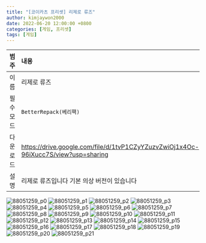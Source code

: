 ```yaml
---
title: "[코이카츠 프리셋] 리제로 류즈"
author: kimjaywon2000
date: 2022-06-20 12:00:00 +0800
categories: [게임, 프리셋]
tags: [게임]
---
```


| 범주             | 내용            |
|:----------------|:---------------|
| 이름             | 리제로 류즈  |
| 필수 모드         | `BetterRepack(베리팩)`       |
| 다운로드          | <https://drive.google.com/file/d/1tvP1CZyYZuzvZwiOj1x4Oc-96iXucc7S/view?usp=sharing> |
| 설명             | 리제로 류즈입니다 기본 의상 버전이 있습니다  |

![88051259_p0](https://user-images.githubusercontent.com/76558033/174841457-9dd45b22-56bc-43d2-b5d5-3ff06db31604.png)
![88051259_p1](https://user-images.githubusercontent.com/76558033/174841468-3eb80b71-4e5d-402f-b0fe-669d842c0d26.png)
![88051259_p2](https://user-images.githubusercontent.com/76558033/174841474-99a1615e-d286-41d9-860d-e7e9aad38a71.png)
![88051259_p3](https://user-images.githubusercontent.com/76558033/174841486-1161fb22-6235-467b-b49e-5cf09acfe073.png)
![88051259_p4](https://user-images.githubusercontent.com/76558033/174841490-c545dccb-fbaa-4805-b9cf-7876dc96c17f.png)
![88051259_p5](https://user-images.githubusercontent.com/76558033/174841491-f5c8e496-1bea-4cc4-8ed0-88492c049c53.png)
![88051259_p6](https://user-images.githubusercontent.com/76558033/174841514-41bc3985-8f4c-4100-b622-a537f8713a5e.png)
![88051259_p7](https://user-images.githubusercontent.com/76558033/174841518-898307a0-11d3-4060-88c0-30ff713c9e04.png)
![88051259_p8](https://user-images.githubusercontent.com/76558033/174841519-0e6ae74c-a607-4d0e-8fdb-ff7d25b2b90b.png)
![88051259_p9](https://user-images.githubusercontent.com/76558033/174841824-a5e518a2-8b41-41bc-bff9-121929812e95.png)
![88051259_p10](https://user-images.githubusercontent.com/76558033/174841527-3fa45968-17af-45b4-ba41-83b7e2d55e06.png)
![88051259_p11](https://user-images.githubusercontent.com/76558033/174841531-1d4f230c-a069-4d49-ba7a-5e3cb83fe48c.png)
![88051259_p12](https://user-images.githubusercontent.com/76558033/174841536-0b201239-49e3-4a80-a924-f9688ef7a298.png)
![88051259_p13](https://user-images.githubusercontent.com/76558033/174841541-e6bc923d-791d-4540-80b9-d73fca7c3e10.png)
![88051259_p14](https://user-images.githubusercontent.com/76558033/174841545-e5e6274f-5c19-4362-906a-de71a6ed381c.png)
![88051259_p15](https://user-images.githubusercontent.com/76558033/174841548-cf2258dd-1ef2-47c3-ae69-f3464c27b40d.png)
![88051259_p16](https://user-images.githubusercontent.com/76558033/174841551-ad2a34cf-972f-4231-92e2-e636b4af29e5.png)
![88051259_p17](https://user-images.githubusercontent.com/76558033/174841556-100ac19d-0dcc-4d50-b4a5-9ca4b74fe39a.png)
![88051259_p18](https://user-images.githubusercontent.com/76558033/174841559-e12f707d-ea34-47f0-a209-838d1b96b4cf.png)
![88051259_p19](https://user-images.githubusercontent.com/76558033/174841565-94ea923f-bf20-4ea9-ad42-e185e3e4a2e1.png)
![88051259_p20](https://user-images.githubusercontent.com/76558033/174841573-75d54bce-a0ba-4feb-8bc5-caa21ade64b8.png)
![88051259_p21](https://user-images.githubusercontent.com/76558033/174841578-6816d4ae-4af0-4449-a631-062610c95237.png)
